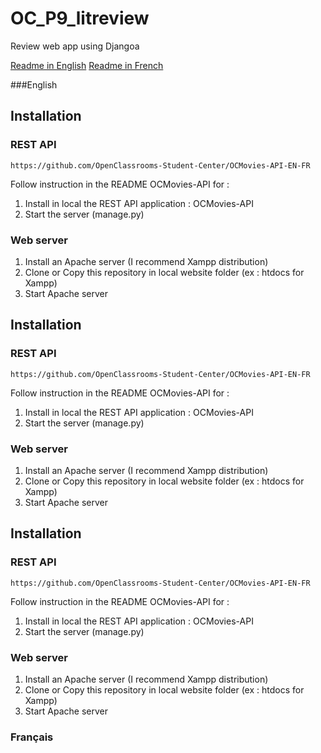 # OC_P9_litreview
Review web app using Djangoa

[Readme in English](#english)
[Readme in French](#français)

###English



## Installation

### REST API

`https://github.com/OpenClassrooms-Student-Center/OCMovies-API-EN-FR`

Follow instruction in the README OCMovies-API for :
1. Install in local the REST API application : OCMovies-API
2. Start the server (manage.py)

### Web server

1. Install an Apache server (I recommend Xampp distribution)
2. Clone or Copy this repository in local website folder (ex : htdocs for Xampp)
3. Start Apache server





## Installation

### REST API

`https://github.com/OpenClassrooms-Student-Center/OCMovies-API-EN-FR`

Follow instruction in the README OCMovies-API for :
1. Install in local the REST API application : OCMovies-API
2. Start the server (manage.py)

### Web server

1. Install an Apache server (I recommend Xampp distribution)
2. Clone or Copy this repository in local website folder (ex : htdocs for Xampp)
3. Start Apache server




## Installation

### REST API

`https://github.com/OpenClassrooms-Student-Center/OCMovies-API-EN-FR`

Follow instruction in the README OCMovies-API for :
1. Install in local the REST API application : OCMovies-API
2. Start the server (manage.py)

### Web server

1. Install an Apache server (I recommend Xampp distribution)
2. Clone or Copy this repository in local website folder (ex : htdocs for Xampp)
3. Start Apache server










### Français